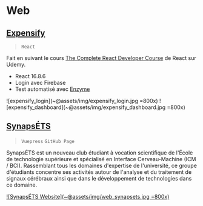 # Web

## [Expensify](https://cryptic-woodland-49105.herokuapp.com)

> `React`

Fait en suivant le cours [The Complete React Developer Course](https://www.udemy.com/react-2nd-edition) de React sur Udemy.

- React 16.8.6
- Login avec Firebase
- Test automatisé avec [Enzyme](https://airbnb.io/enzyme/)

![expensify_login](~@assets/img/expensify_login.jpg =800x)
![expensify_dashboard](~@assets/img/expensify_dashboard.jpg =800x)


## [SynapsÉTS](https://synapsets.etsmtl.ca)

> `Vuepress` `GitHub Page`

SynapsÉTS est un nouveau club étudiant à vocation scientifique de l'École de technologie supérieure et spécialisé en Interface Cerveau-Machine (ICM / BCI). Rassemblant tous les domaines d'expertise de l'université, ce groupe d'étudiants concentre ses activités autour de l'analyse et du traitement de signaux cérébraux ainsi que dans le développement de technologies dans ce domaine.

[![SynapsÉTS Website](~@assets/img/web_synapsets.jpg =800x)](https://synapsets.etsmtl.ca)
